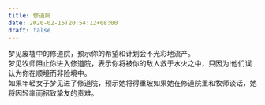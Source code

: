 ```yaml
---
title: 修道院
date: 2020-02-15T20:54:12+08:00
draft: false
---
```


梦见废墟中的修道院，预示你的希望和计划会不光彩地流产。<br>
梦见牧师阻止你进入修道院，表示你将被你的敌人救于水火之中，只因为!他们误认为你在顺境而非险境中。<br>
如果年轻女子梦见进了修道院，预示她将得重玻如果她在修道院里和牧师谈话，她将因轻率而招致挚友的责难。<br>
